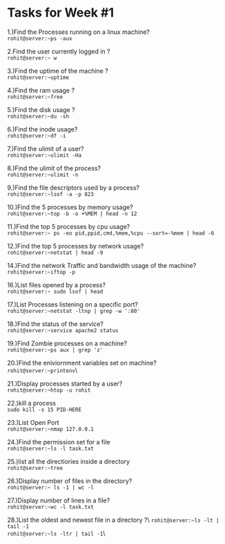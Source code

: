 Tasks for Week #1
=================
1.)Find the Processes running on a linux machine?\
  ```rohit@server:~ps -aux```
  
2.Find the user currently logged in ?\
  ```rohit@server:~ w```
  
3.)Find the uptime of the machine ?\
  ```rohit@server:~uptime```
  
4.)Find the ram usage ?\
  ```rohit@server:~free```
  
5.)Find the disk usage ?\
  ```rohit@server:~du -sh```
  
6.)Find the inode usage?\
  ```rohit@server:~df -i```
  
7.)Find the ulimit of a user?\
  ```rohit@server:~ulimit -Ha```
  
8.)Find the ulimit of the process?\
  ```rohit@server:~ulimit -n```
  
9.)Find the file descriptors used by a process?\
  ```rohit@server:~lsof -a -p 823```
  
10.)Find the 5 processes by memory usage?\
```rohit@server:~top -b -o +%MEM | head -n 12```

11.)Find the top 5 processes by cpu usage?\
```rohit@server:~ ps -eo pid,ppid,cmd,%mem,%cpu --sort=-%mem | head -6```

12.)Find the top 5 processes by network usage?\
```rohit@server:~netstat | head -9```

14.)Find the network Traffic and bandwidth usage of the machine?\
```rohit@server:~iftop -p```

16.)List files opened by a process?\
```rohit@server:~ sudo lsof | head```

17.)List Processes listening on a specific port?\
```rohit@server:~netstat -ltnp | grep -w ':80'```

18.)Find the status of the service?\
```rohit@server:~service apache2 status```

19.)Find Zombie processes on a machine?\
```rohit@server:~ps aux | grep 'z'```

20.)Find the eniviornment variables set on machine?\
```rohit@server:~printenv```\

21.)Display processes started by a user?\
```rohit@server:~htop -u rohit```

22.)kill a process\
```sudo kill -s 15 PID-HERE```

23.)List Open Port\
```rohit@server:~nmap 127.0.0.1```

24.)Find the permission set for a file\
```rohit@server:~ls -l task.txt```

25.)list all the directiories inside a directory\
```rohit@server:~tree```

26.)Display number of files in the directory?\
```rohit@server:~ ls -1 | wc -l```

27.)Display number of lines in a file?\
```rohit@server:~wc -l task.txt```

28.)List the oldest and newest file in a directory ?\ 
```rohit@server:~ls -lt | tail -1```\
```rohit@server:~ls -ltr | tail -1```\

